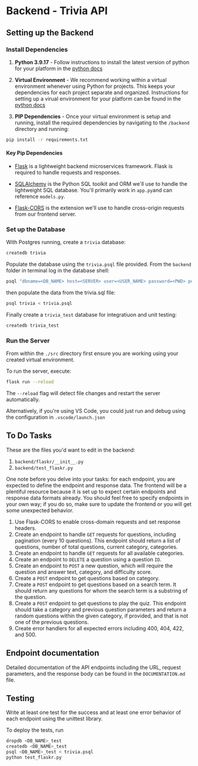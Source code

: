 # Backend - Trivia API

## Setting up the Backend

### Install Dependencies

1. **Python 3.9.17** - Follow instructions to install the latest version of python for your platform in the [python docs](https://docs.python.org/3/using/unix.html#getting-and-installing-the-latest-version-of-python)

2. **Virtual Environment** - We recommend working within a virtual environment whenever using Python for projects. This keeps your dependencies for each project separate and organized. Instructions for setting up a virual environment for your platform can be found in the [python docs](https://packaging.python.org/guides/installing-using-pip-and-virtual-environments/)

3. **PIP Dependencies** - Once your virtual environment is setup and running, install the required dependencies by navigating to the `/backend` directory and running:

```bash
pip install -r requirements.txt
```

#### Key Pip Dependencies

- [Flask](http://flask.pocoo.org/) is a lightweight backend microservices framework. Flask is required to handle requests and responses.

- [SQLAlchemy](https://www.sqlalchemy.org/) is the Python SQL toolkit and ORM we'll use to handle the lightweight SQL database. You'll primarily work in `app.py`and can reference `models.py`.

- [Flask-CORS](https://flask-cors.readthedocs.io/en/latest/#) is the extension we'll use to handle cross-origin requests from our frontend server.

### Set up the Database

With Postgres running, create a `trivia` database:
```bash
createdb trivia
```

Populate the database using the `trivia.psql` file provided. From the `backend` folder in terminal log in the database shell:
```bash
psql "dbname=<DB_NAME> host=<SERVER> user=<USER_NAME> password=<PWD> port=<PORT> sslmode=<ARGS>"
```

then populate the data from the trivia.sql file:
```bash
psql trivia < trivia.psql
```

Finally create a `trivia_test` database for integratiuon and unit testing:
```bash
createdb trivia_test
```


### Run the Server

From within the `./src` directory first ensure you are working using your created virtual environment.

To run the server, execute:
```bash
flask run --reload
```

The `--reload` flag will detect file changes and restart the server automatically.

Alternatively, if you're using VS Code, you could just run and debug using the configuration  in `.vscode/launch.json`

## To Do Tasks

These are the files you'd want to edit in the backend:

1. `backend/flaskr/__init__.py`
2. `backend/test_flaskr.py`

One note before you delve into your tasks: for each endpoint, you are expected to define the endpoint and response data. The frontend will be a plentiful resource because it is set up to expect certain endpoints and response data formats already. You should feel free to specify endpoints in your own way; if you do so, make sure to update the frontend or you will get some unexpected behavior.

1. Use Flask-CORS to enable cross-domain requests and set response headers.
2. Create an endpoint to handle `GET` requests for questions, including pagination (every 10 questions). This endpoint should return a list of questions, number of total questions, current category, categories.
3. Create an endpoint to handle `GET` requests for all available categories.
4. Create an endpoint to `DELETE` a question using a question `ID`.
5. Create an endpoint to `POST` a new question, which will require the question and answer text, category, and difficulty score.
6. Create a `POST` endpoint to get questions based on category.
7. Create a `POST` endpoint to get questions based on a search term. It should return any questions for whom the search term is a substring of the question.
8. Create a `POST` endpoint to get questions to play the quiz. This endpoint should take a category and previous question parameters and return a random questions within the given category, if provided, and that is not one of the previous questions.
9. Create error handlers for all expected errors including 400, 404, 422, and 500.

## Endpoint documentation

Detailed documentation of the API endpoints including the URL, request parameters, and the response body can be found in the `DOCUMENTATION.md` file.

## Testing

Write at least one test for the success and at least one error behavior of each endpoint using the unittest library.

To deploy the tests, run

```bash
dropdb <DB_NAME>_test
createdb <DB_NAME>_test
psql <DB_NAME>_test < trivia.psql
python test_flaskr.py
```
